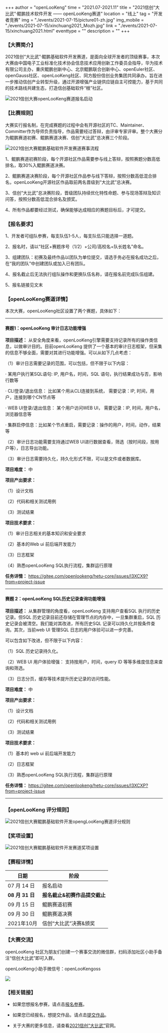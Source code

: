 +++
author = "openLooKeng"
time = "2021.07-2021.11" 
title = "2021信创“大比武”·鲲鹏技术软件开发 —— openLooKeng赛道" 
location = "线上" 
tag = "开发者竞赛"
img = "./events/2021-07-15/picture01-zh.jpg" 
img_mobile = "./events/2021-07-15/xinchuang2021_Mozh.jpg" 
link = "./events/2021-07-15/xinchuang2021.html"
eventtype = ""
description = ""
+++


### <b>【大赛简介】</b>

2021信创“大比武”·鲲鹏基础软件开发赛道，是面向全球开发者的顶级赛事，本次大赛由中国电子工业标准化技术协会信息技术应用创新工作委员会指导，华为技术有限公司主办，重庆鲲鹏创新中心、北京鲲鹏联合创新中心、openEuler社区、openGauss社区、openLooKeng社区、同方股份信创业务集团共同承办。旨在进一步推动信创产业转型升级，通过开源增强产业链供应链自主可控能力，基于共同的技术路线共建生态，打造信创基础软件“根”社区。

<img src="/zh-cn//events/2021-07-15/picture01-zh.jpg" alt="2021信创大赛openLooKeng赛道报名启动">

### <b>【比赛规则】</b>

大赛实行报名制，在完成赛题的过程中会有开源社区的TC、Maintainer、Committer作为导师负责指导，作品需要经过答辩，由评审专家评审。整个大赛分为鲲鹏赛道初赛、鲲鹏赛道决赛、信创“大比武”总决赛三个阶段。

<img src="/zh-cn//events/2021-07-15/picture02.png" alt="2021信创大赛鲲鹏基础软件开发赛道赛事流程">

1、鲲鹏赛道初赛阶段，每个开源社区作品需要参与线上答辩，按照赛题分数高低排名，取30%入鲲鹏赛道决赛。 

2、鲲鹏赛道决赛阶段，每个开源社区作品参与线下答辩，按照分数高低混合排名，openLooKeng开源社区作品取前两名晋级到“大比武”总决赛。

3、信创“大比武”总决赛阶段，晋级团队持续优化特性命题、参与现场答辩及知识问答，按照分数高低混合排名及颁奖。

4、所有作品都要经过测试，确保能够达成相应的赛题目标后，才可提交。

### <b>【报名要求】</b>

1、开发者可组队参赛，每支队伍1-5人，每支队伍只能选择一道题。

2、报名时，请以“社区+赛题序号（1/2）+公司/高校名+队长姓名”命名。

3、组建团队：初赛及最终作品以团队为单位提交，请选手务必在报名成功之后，在“我的团队”中创建团队或加入已有团队。

4、报名截止后无法执行组队操作和更换队伍名称，请在报名前完成队伍组建。

5、报名链接见文末

### <b>【openLooKeng赛道详情】</b>

本次大赛，openLooKeng社区设置了两个赛题，具体如下：

---

#### <b>赛题1：openLooKeng 审计日志功能增强</b>

<b>项目描述：</b>
从安全角度来看，openLooKeng引擎需要支持记录所有的操作类信息，以做审计目的。目前openLooKeng 提供了一个基本的审计日志框架，但采集的信息不够全面，需要对其进行功能增强。可以从如下几点考虑：

（1）审计日志需要记录的范围，可以包括，但不限于以下内容：

· 某用户执行某SQL语句: IP, 用户名，时间，SQL 语句，执行结果成功与否，影响行数等

· CLI登录/退出信息： 比如某个用从CLI连接到系统， 需要记录：IP, 时间，用户，连接到哪个CN节点等

· WEB UI登录/退出信息： 某个用户访问WEB UI， 需要记录：IP, 时间，用户名，浏览器信息等

· 集群启停信息：比如某个节点重启，需要记录：操作的用户，时间，动作，结果等

（2）审计日志功能需要支持通过WEB UI进行数据查看，筛选（按时间段，按用户等），日志导出功能。

（3）审计日志需要持久化，持久化形式不限，可以是文件或者数据库。

<b>项目难度：</b> 中

<b>项目产出要求：</b> 

（1）设计文档

（2）代码和相关测试用例

（3）测试结果

<b>项目技术要求：</b> 

（1）审计日志相关的基本知识和安全要求

（2）基本的Web ui 前后端开发能力

（3）日志框架

（4）熟悉openLooKeng SQL执行流程，集群运行原理

<b>任务详情：</b> 
<https://gitee.com/openlookeng/hetu-core/issues/I3XCX9?from=project-issue>


---

#### <b>赛题 2：openLooKeng SQL历史记录查询功能增强</b>

<b>项目描述：</b>
从集群管理的角度看，openLooKeng 支持用户查看SQL 执行的历史记录。但SQL 历史记录目前还存储在管理节点的内存中，一旦集群重启，SQL 历史记录会被清空。我们能对其改进，所有历史SQL 记录可以持久化并按条件查询。其次，当前web UI 管理SQL 日志的用户体验可以进一步完善。

可以包含如下改进，但不限于以下内容：

（1）SQL 历史记录持久化。

（2）WEB UI 用户体验增强： 支持按用户，时间，query ID 等等多维度信息来查询和筛选。

（3）日志分页，缓存等技术提升历史记录的访问性能。

<b>项目难度：</b> 中

<b>项目产出要求：</b> 

（1）设计文档

（2）代码和相关测试用例

（3）测试结果

<b>项目技术要求：</b> 

（1）基本的 web ui 前后端开发能力

（2）日志框架

（3）熟悉openLooKeng SQL执行流程，集群运行原理

<b>任务详情：</b> 
<https://gitee.com/openlookeng/hetu-core/issues/I3XCXP?from=project-issue>


---
### <b>【openLooKeng 评分规则】</b>

<img src="/zh-cn//events/2021-07-15/picture04.png" alt="2021信创大赛鲲鹏基础软件开发opengLooKeng赛道评分规则">

### <b>【奖项设置】</b>

<img src="/zh-cn//events/2021-07-15/picture03.png" alt="2021信创大赛鲲鹏基础软件开发赛道奖项设置">

### <b>【赛程详情】</b>

| 日期                     | 阶段                                     |
| -------------------------| ---------------------------------------- |
| 07 月 14 日               | 报名启动                            |
| **08 月 31 日**               | **报名截止&初赛作品提交截止** |
| 09 月 15 日               | 鲲鹏赛道初赛                       |
| 09 月 30 日               | 鲲鹏赛道决赛                        |
| 2021年10月 | 信创“大比武”决赛&颁奖                     |

### <b>【大赛交流】</b>

openLooKeng 社区为朋友们创建一个赛事交流的微信群，扫码添加社区小助手备注“信创大比武”即可入群。

openLooKeng小助手微信号：openLooKengoss

<img src="/zh-cn//events/2021-07-15/openlookengoss.jpg">

### <b>【相关链接】</b>

* 如果您想报名参赛，请点击[报名参赛](https://competition.huaweicloud.com/information/1000041535/circumstance)。

* 如果您已经报名，想提交作品，请点击[提交作品](https://competition.huaweicloud.com/information/1000041535/submission)。

* 关于大赛的更多信息，请查看[2021信创“大比武”](https://www.hikunpeng.com/activities/xinchuang2021)官网。



